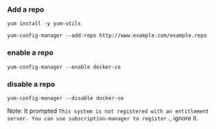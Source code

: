 ### Add a repo

```
yum install -y yum-utils

yum-config-manager --add-repo http://www.example.com/example.repo
```

### enable a repo

```
yum-config-manager --enable docker-ce

```

### disable a repo

```
yum-config-manager --disable docker-ce
```

Note: It prompted `This system is not registered with an entitlement server.
You can use subscription-manager to register.`, ignore it.